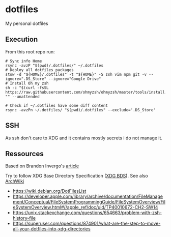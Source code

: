 # dotfiles
My personal dotfiles

## Execution

From this root repo run:

```shell
# Sync info Home
rsync -avzP "$(pwd)/.dotfiles/" ~/.dotfiles
# Deploy all dotfiles packages
stow -d "${HOME}/.dotfiles" -t "${HOME}" -S zsh vim npm git -v --ignore=".DS_Store" --ignore="Google Drive"
# Install Oh my zsh
sh -c "$(curl -fsSL https://raw.githubusercontent.com/ohmyzsh/ohmyzsh/master/tools/install.sh)" "" --unattended

# Check if ~/.dotfiles have some diff content
rsync -avzPn ~/.dotfiles/ "$(pwd)/.dotfiles" --exclude='.DS_Store'
```

## SSH

As ssh don't care to XDG and it contains mostly secrets i do not manage it.

## Ressources

Based on Brandon Invergo's [article](https://brandon.invergo.net/news/2012-05-26-using-gnu-stow-to-manage-your-dotfiles.html)

Try to follow XDG Base Directory Specification ([XDG BDS](https://specifications.freedesktop.org/basedir-spec/basedir-spec-latest.html)). See also [ArchWiki](https://wiki.archlinux.org/title/XDG_Base_Directory) 

- https://wiki.debian.org/DotFilesList
- https://developer.apple.com/library/archive/documentation/FileManagement/Conceptual/FileSystemProgrammingGuide/FileSystemOverview/FileSystemOverview.html#//apple_ref/doc/uid/TP40010672-CH2-SW14
- https://unix.stackexchange.com/questions/654663/problem-with-zsh-history-file
- https://superuser.com/questions/874901/what-are-the-step-to-move-all-your-dotfiles-into-xdg-directories
